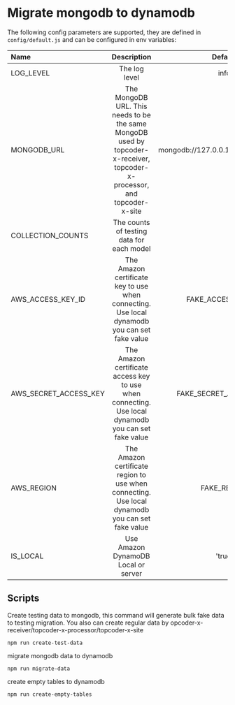 # Migrate mongodb to dynamodb
The following config parameters are supported, they are defined in `config/default.js` and can be configured in env variables:


| Name                                   | Description                                | Default                          |
| :------------------------------------- | :----------------------------------------: | :------------------------------: |
| LOG_LEVEL                              | The log level                              |  info                            |
| MONGODB_URL                            | The MongoDB URL.  This needs to be the same MongoDB used by topcoder-x-receiver, topcoder-x-processor, and topcoder-x-site                           | mongodb://127.0.0.1:27017/topcoderx |
|COLLECTION_COUNTS | The counts of testing data for each model| |
|AWS_ACCESS_KEY_ID | The Amazon certificate key to use when connecting. Use local dynamodb you can set fake value |FAKE_ACCESS_KEY_ID |
|AWS_SECRET_ACCESS_KEY | The Amazon certificate access key to use when connecting. Use local dynamodb you can set fake value |FAKE_SECRET_ACCESS_KEY |
|AWS_REGION | The Amazon certificate region to use when connecting. Use local dynamodb you can set fake value |FAKE_REGION |
|IS_LOCAL | Use Amazon DynamoDB Local or server | 'true' |

## Scripts
Create testing data to mongodb, this command will generate bulk fake data to testing migration.
You also can create regular data by opcoder-x-receiver/topcoder-x-processor/topcoder-x-site
```
npm run create-test-data
```

migrate mongodb data to dynamodb
```
npm run migrate-data
```

create empty tables to dynamodb
```
npm run create-empty-tables
```
